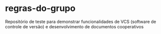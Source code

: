 # regras-do-grupo
Repositório de teste para demonstrar funcionalidades de VCS (software de controle de versão) e desenvolvimento de documentos cooperativos
